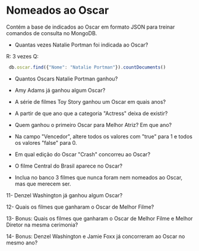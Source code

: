 # Nomeados ao Oscar

Contém a base de indicados ao Oscar em formato JSON para treinar comandos de consulta no MongoDB. 

* Quantas vezes Natalie Portman foi indicada ao Oscar?

R: 3 vezes
Q:
```js
 db.oscar.find({"Nome": "Natalie Portman"}).countDocuments()
```

* Quantos Oscars Natalie Portman ganhou?

* Amy Adams já ganhou algum Oscar?

* A série de filmes Toy Story ganhou um Oscar em quais anos?

* A partir de que ano que a categoria "Actress" deixa de existir? 

* Quem ganhou o primeiro Oscar para Melhor Atriz? Em que ano?

* Na campo "Vencedor", altere todos os valores com "true" para 1 e todos os valores "false" para 0.

* Em qual edição do Oscar "Crash" concorreu ao Oscar?

* O filme Central do Brasil aparece no Oscar?

* Inclua no banco 3 filmes que nunca foram nem nomeados ao Oscar, mas que merecem ser. 

11- Denzel Washington já ganhou algum Oscar?

12- Quais os filmes que ganharam o Oscar de Melhor Filme?

13- Bonus: Quais os filmes que ganharam o Oscar de Melhor Filme e Melhor Diretor na mesma cerimonia?

14- Bonus: Denzel Washington e Jamie Foxx já concorreram ao Oscar no mesmo ano?
